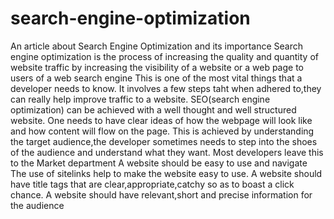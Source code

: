 # search-engine-optimization
An article about Search Engine Optimization and its importance
Search engine optimization is the process of increasing the quality and quantity of website traffic by increasing the visibility of a website or a web page to users of a web search engine
This is one of the most vital things that a developer needs to know.
It involves a few steps taht when adhered to,they can really help improve traffic to a website.
SEO(search engine optimization) can be achieved with a well thought and well structured website.
One needs to have clear ideas of how the webpage will look like and how content will flow on the page.
This is achieved by understanding the target audience,the developer sometimes needs to step into the shoes of the audience and understand what they want.
Most developers leave this to the Market department
A website should be easy to use and navigate
The use of sitelinks help to make the website easy to use.
A website should have title tags that are clear,appropriate,catchy so as to boast a click chance.
A website should have relevant,short and precise information for the audience
